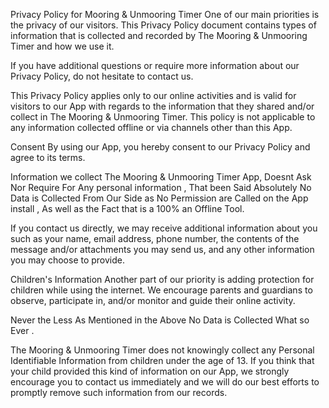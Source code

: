 Privacy Policy for Mooring & Unmooring Timer
One of our main priorities is the privacy of our visitors. This Privacy Policy document contains types of information that is collected and recorded by The Mooring & Unmooring Timer and how we use it.

If you have additional questions or require more information about our Privacy Policy, do not hesitate to contact us.

This Privacy Policy applies only to our online activities and is valid for visitors to our App with regards to the information that they shared and/or collect in The Mooring & Unmooring Timer. This policy is not applicable to any information collected offline or via channels other than this App.

Consent
By using our App, you hereby consent to our Privacy Policy and agree to its terms.

Information we collect
The Mooring & Unmooring Timer App, Doesnt Ask Nor Require For Any personal information , That been Said Absolutely No Data is Collected From Our Side as No Permission are Called on the App install , As well as the Fact that is a 100% an Offline Tool.

If you contact us directly, we may receive additional information about you such as your name, email address, phone number, the contents of the message and/or attachments you may send us, and any other information you may choose to provide.


Children's Information
Another part of our priority is adding protection for children while using the internet. We encourage parents and guardians to observe, participate in, and/or monitor and guide their online activity.

Never the Less As Mentioned in the Above No Data is Collected What so Ever .

The Mooring & Unmooring Timer does not knowingly collect any Personal Identifiable Information from children under the age of 13. If you think that your child provided this kind of information on our App, we strongly encourage you to contact us immediately and we will do our best efforts to promptly remove such information from our records.
